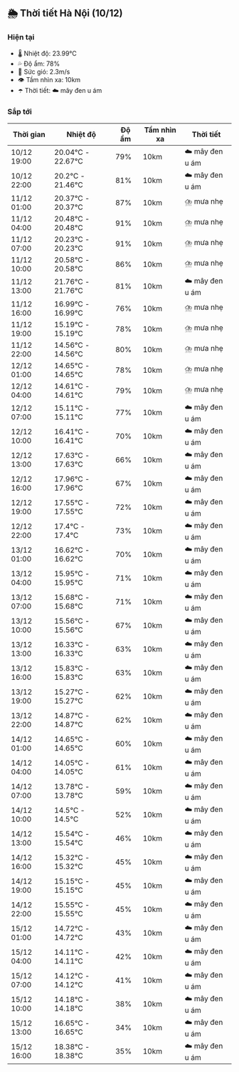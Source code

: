 ## 🌦️ Thời tiết Hà Nội (10/12)

### Hiện tại

- 🌡️ Nhiệt độ: 23.99℃
- 💦 Độ ẩm: 78%
- 💨 Sức gió: 2.3m/s
- 👁️ Tầm nhìn xa: 10km
- ☂️ Thời tiết: ☁️ mây đen u ám

### Sắp tới

| Thời gian | Nhiệt độ | Độ ẩm | Tầm nhìn xa | Thời tiết |
| --- | --- | --- | --- | --- |
| 10/12 19:00 | 20.04℃ - 22.67℃ | 79% | 10km | ☁️ mây đen u ám |
| 10/12 22:00 | 20.2℃ - 21.46℃ | 81% | 10km | ☁️ mây đen u ám |
| 11/12 01:00 | 20.37℃ - 20.37℃ | 87% | 10km | ⛈️ mưa nhẹ |
| 11/12 04:00 | 20.48℃ - 20.48℃ | 91% | 10km | ⛈️ mưa nhẹ |
| 11/12 07:00 | 20.23℃ - 20.23℃ | 91% | 10km | ⛈️ mưa nhẹ |
| 11/12 10:00 | 20.58℃ - 20.58℃ | 86% | 10km | ⛈️ mưa nhẹ |
| 11/12 13:00 | 21.76℃ - 21.76℃ | 81% | 10km | ☁️ mây đen u ám |
| 11/12 16:00 | 16.99℃ - 16.99℃ | 76% | 10km | ⛈️ mưa nhẹ |
| 11/12 19:00 | 15.19℃ - 15.19℃ | 78% | 10km | ⛈️ mưa nhẹ |
| 11/12 22:00 | 14.56℃ - 14.56℃ | 80% | 10km | ⛈️ mưa nhẹ |
| 12/12 01:00 | 14.65℃ - 14.65℃ | 78% | 10km | ⛈️ mưa nhẹ |
| 12/12 04:00 | 14.61℃ - 14.61℃ | 79% | 10km | ⛈️ mưa nhẹ |
| 12/12 07:00 | 15.11℃ - 15.11℃ | 77% | 10km | ☁️ mây đen u ám |
| 12/12 10:00 | 16.41℃ - 16.41℃ | 70% | 10km | ☁️ mây đen u ám |
| 12/12 13:00 | 17.63℃ - 17.63℃ | 66% | 10km | ☁️ mây đen u ám |
| 12/12 16:00 | 17.96℃ - 17.96℃ | 67% | 10km | ☁️ mây đen u ám |
| 12/12 19:00 | 17.55℃ - 17.55℃ | 72% | 10km | ☁️ mây đen u ám |
| 12/12 22:00 | 17.4℃ - 17.4℃ | 73% | 10km | ☁️ mây đen u ám |
| 13/12 01:00 | 16.62℃ - 16.62℃ | 70% | 10km | ☁️ mây đen u ám |
| 13/12 04:00 | 15.95℃ - 15.95℃ | 71% | 10km | ☁️ mây đen u ám |
| 13/12 07:00 | 15.68℃ - 15.68℃ | 71% | 10km | ☁️ mây đen u ám |
| 13/12 10:00 | 15.56℃ - 15.56℃ | 67% | 10km | ☁️ mây đen u ám |
| 13/12 13:00 | 16.33℃ - 16.33℃ | 63% | 10km | ☁️ mây đen u ám |
| 13/12 16:00 | 15.83℃ - 15.83℃ | 63% | 10km | ☁️ mây đen u ám |
| 13/12 19:00 | 15.27℃ - 15.27℃ | 62% | 10km | ☁️ mây đen u ám |
| 13/12 22:00 | 14.87℃ - 14.87℃ | 62% | 10km | ☁️ mây đen u ám |
| 14/12 01:00 | 14.65℃ - 14.65℃ | 60% | 10km | ☁️ mây đen u ám |
| 14/12 04:00 | 14.05℃ - 14.05℃ | 61% | 10km | ☁️ mây đen u ám |
| 14/12 07:00 | 13.78℃ - 13.78℃ | 59% | 10km | ☁️ mây đen u ám |
| 14/12 10:00 | 14.5℃ - 14.5℃ | 52% | 10km | ☁️ mây đen u ám |
| 14/12 13:00 | 15.54℃ - 15.54℃ | 46% | 10km | ☁️ mây đen u ám |
| 14/12 16:00 | 15.32℃ - 15.32℃ | 45% | 10km | ☁️ mây đen u ám |
| 14/12 19:00 | 15.15℃ - 15.15℃ | 45% | 10km | ☁️ mây đen u ám |
| 14/12 22:00 | 15.55℃ - 15.55℃ | 45% | 10km | ☁️ mây đen u ám |
| 15/12 01:00 | 14.72℃ - 14.72℃ | 43% | 10km | ☁️ mây đen u ám |
| 15/12 04:00 | 14.11℃ - 14.11℃ | 42% | 10km | ☁️ mây đen u ám |
| 15/12 07:00 | 14.12℃ - 14.12℃ | 41% | 10km | ☁️ mây đen u ám |
| 15/12 10:00 | 14.18℃ - 14.18℃ | 38% | 10km | ☁️ mây đen u ám |
| 15/12 13:00 | 16.65℃ - 16.65℃ | 34% | 10km | ☁️ mây đen u ám |
| 15/12 16:00 | 18.38℃ - 18.38℃ | 35% | 10km | ☁️ mây đen u ám |

